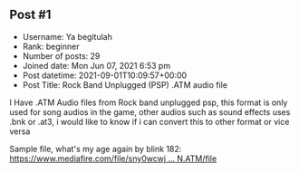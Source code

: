 ## Post #1
- Username: Ya begitulah
- Rank: beginner
- Number of posts: 29
- Joined date: Mon Jun 07, 2021 6:53 pm
- Post datetime: 2021-09-01T10:09:57+00:00
- Post Title: Rock Band Unplugged (PSP) .ATM audio file

I Have .ATM Audio files from Rock band unplugged psp, this format is only used for song audios in the game, other audios such as sound effects uses .bnk or .at3, i would like to know if i can convert this to other format or vice versa

Sample file, what's my age again by blink 182: [https://www.mediafire.com/file/sny0wcwj ... N.ATM/file](https://www.mediafire.com/file/sny0wcwjy14l5rn/WHATSMYAGEAGAIN.ATM/file)
